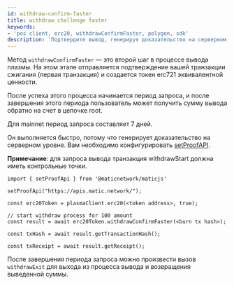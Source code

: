 ```yaml
---
id: withdraw-confirm-faster
title: withdraw challenge faster
keywords:
- 'pos client, erc20, withdrawConfirmFaster, polygon, sdk'
description: 'Подтвердите вывод, генерируя доказательство на серверном уровне.'
---
```


Метод `withdrawConfirmFaster` — это второй шаг в процессе вывода плазмы. На этом этапе отправляется подтверждение вашей транзакции сжигания (первая транзакция) и создается токен erc721 эквивалентной ценности.

После успеха этого процесса начинается период запроса, и после завершения этого периода пользователь может получить сумму вывода обратно на счет в цепочке root.

Для mainnet период запроса составляет 7 дней.

Он выполняется быстро, потому что генерирует доказательство на серверном уровне. Вам необходимо конфигурировать [setProofAPI](/docs/develop/ethereum-polygon/matic-js/set-proof-api).

**Примечание**: для запроса вывода транзакция withdrawStart должна иметь контрольные точки.

```
import { setProofApi } from '@maticnetwork/maticjs'

setProofApi("https://apis.matic.network/");

const erc20Token = plasmaClient.erc20(<token address>, true);

// start withdraw process for 100 amount
const result = await erc20Token.withdrawConfirmFaster(<burn tx hash>);

const txHash = await result.getTransactionHash();

const txReceipt = await result.getReceipt();

```

После завершения периода запроса можно произвести вызов `withdrawExit` для выхода из процесса вывода и возвращения выведенной суммы.
